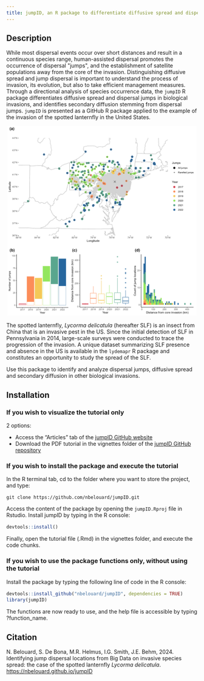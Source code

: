 ```yaml
---
title: jumpID, an R package to differentiate diffusive spread and dispersal jumps in biological invasions
---
```


## Description

While most dispersal events occur over short distances and result in a continuous species range, human-assisted dispersal promotes the occurrence of dispersal "jumps", and the establishment of satellite populations away from the core of the invasion. Distinguishing diffusive spread and jump dispersal is important to understand the process of invasion, its evolution, but also to take efficient management measures. Through a directional analysis of species occurrence data, the `jumpID` R package differentiates diffusive spread and dispersal jumps in biological invasions, and identifies secondary diffusion stemming from dispersal jumps. `jumpID` is presented as a GitHub R package applied to the example of the invasion of the spotted lanternfly in the United States.  

<p align = "center">
<img src="man/figures/2. jump_description.jpg" alt = "workflow of jumpID" width = "500"/>  
</p>

The spotted lanternfly, *Lycorma delicatula* (hereafter SLF) is an insect from China that is an invasive pest in the US. Since the initial detection of SLF in Pennsylvania in 2014, large-scale surveys were conducted to trace the progression of the invasion. A unique dataset summarizing SLF presence and absence in the US is available in the `lydemapr` R package and constitutes an opportunity to study the spread of the SLF.  

Use this package to identify and analyze dispersal jumps, diffusive spread and secondary diffusion in other biological invasions.


## Installation

### If you wish to visualize the tutorial only  
2 options:  
* Access the “Articles” tab of the <a href="https://nbelouard.github.io/jumpID">jumpID GitHub website</a>    
* Download the PDF tutorial in the vignettes folder of the <a href="https://github.com/nbelouard/jumpID">jumpID GitHub repository</a>


### If you wish to install the package and execute the tutorial  
In the R terminal tab, cd to the folder where you want to store the project, and type:

```
git clone https://github.com/nbelouard/jumpID.git
```

Access the content of the package by opening the `jumpID.Rproj` file in Rstudio. Install jumpID by typing in the R console:

```r 
devtools::install()
``` 

Finally, open the tutorial file (.Rmd) in the vignettes folder, and execute the code chunks.


### If you wish to use the package functions only, without using the tutorial  
Install the package by typing the following line of code in the R console:

```r 
devtools::install_github("nbelouard/jumpID", dependencies = TRUE)
library(jumpID)
```

The functions are now ready to use, and the help file is accessible by typing ?function_name.


## Citation

N. Belouard, S. De Bona, M.R. Helmus,  I.G. Smith, J.E. Behm, 2024. Identifying jump dispersal locations from Big Data on invasive species spread: the case of the spotted lanternfly *Lycorma delicatula*. https://nbelouard.github.io/jumpID 